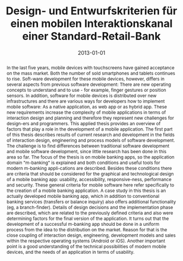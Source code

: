---
abstract: 'In the last five years, mobile devices with touchscreens have gained acceptance
  on the mass market. Both the number of sold smartphones and tablets continues to
  rise. Soft-ware development for these mobile devices, however, differs in several
  aspects from previous software development: There are new operating concepts to
  understand and to use - for example, finger gestures or position sensors. In addition,
  software for mobile devices is distributed over new infrastructures and there are
  various ways for developers how to implement mobile software: As a native application,
  as web app or as hybrid app. These new requirements increase the complexity of mobile
  applications in terms of interaction design and planning and therefore they represent
  new challenges for design-ers and programmers. This applied thesis provides an overview
  of factors that play a role in the development of a mobile application. The first
  part of this thesis describes results of current research and development in the
  fields of interaction design, engineering and process models of software development.
  The challenge is to find differences between traditional software development and
  mobile software development, since little research has been done in this area so
  far. The focus of the thesis is on mobile banking apps, so the application domain
  "m-banking" is explained and both conditions and useful tools for modern m-banking
  appli-cations are described. Besides these conditions there are criteria that should
  be considered for the graphical and technological design of a mobile banking app:
  usability, accessibility, responsive-ness, performance and security. These general
  criteria for mobile software here refer specifically to the creation of a mobile
  banking application. A case study in this thesis is an actually developed mobile
  banking app, which in addition to conventional banking services (transfers or balance
  inquiry) also offers additional functionality (eg, a branch-finder). Details of
  design decisions and the implementation phase are described, which are related to
  the previously defined criteria and also were determining factors for the final
  version of the application. It turns out that the development of a successful m-banking
  app should be done in a uniform process from the idea to the distribution on the
  market. Reason for that is the close coupling of interaction design, engineering,
  development models and sales within the respective operating systems (Android or
  iOS). Another important point is a good understanding of the technical possibilities
  of modern mobile devices, and the needs of an application in terms of usability.'
authors:
- Florian Meyer
date: '2013-01-01'
featured: false
links:
- name: Publik
  url: https://publik.tuwien.ac.at/showentry.php?ID=226104&lang=1
publication_types:
- '7'
publishDate: '2013-01-01'
title: Design- und Entwurfskriterien für einen mobilen Interaktionskanal einer Standard-Retail-Bank
url_pdf: ''
---